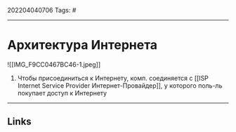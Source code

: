 202204040706
Tags: #

---

# Архитектура Интернета
![[IMG_F9CC0467BC46-1.jpeg]]

1. Чтобы присоединиться к Интернету, комп. соединяется с [[ISP Internet Service Provider Интернет-Провайдер]], у которого поль-ль покупает доступ к Интернету


---
## Links